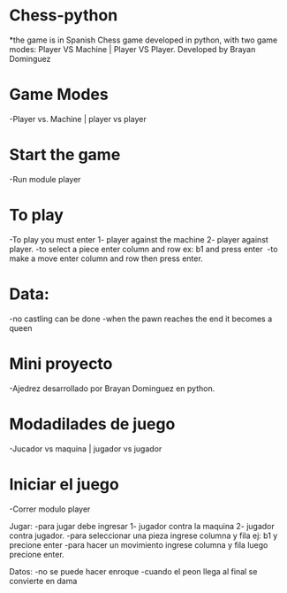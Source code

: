 # Chess-python
  *the game is in Spanish
  Chess game developed in python, with two game modes: Player VS Machine | Player VS Player.
  Developed by Brayan Dominguez

# Game Modes
-Player vs. Machine | player vs player

# Start the game
-Run module player

# To play
-To play you must enter 1- player against the machine 2- player against player.
-to select a piece enter column and row ex: b1 and press enter
 -to make a move enter column and row then press enter.

# Data:
-no castling can be done
-when the pawn reaches the end it becomes a queen



# Mini proyecto
-Ajedrez desarrollado por Brayan Dominguez en python.

# Modadilades de juego
-Jucador vs maquina | jugador vs jugador

# Iniciar el juego
-Correr modulo player

Jugar: 
-para jugar debe ingresar 1- jugador contra la maquina 2- jugador contra jugador.
-para seleccionar una pieza ingrese columna y fila ej: b1 y precione enter
-para hacer un movimiento ingrese columna y fila luego precione enter.

Datos:
-no se puede hacer enroque
-cuando el peon llega al final se convierte en dama



